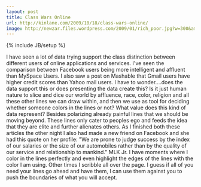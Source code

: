 ```yaml
---
layout: post
title: Class Wars Online
url: http://kinlane.com/2009/10/18/class-wars-online/
image: http://newzar.files.wordpress.com/2009/01/rich_poor.jpg?w=300&amp;h=210
---
```

{% include JB/setup %}
I have seen a lot of data trying support the class distinction between different users of online applications and services.
I've seen the comparison between Facebook users being more intelligent and affluent than MySpace Users. I also saw a post on Mashable that Gmail users have higher credit scores than Yahoo mail users.
I have to wonder....does the data support this or does presenting the data create this? 
Is it just human nature to slice and dice our world by affluence, race, color, religion and all these other lines we can draw within, and then we use as tool for deciding whether someone colors in the lines or not?
What value does this kind of data represent? Besides polarizing already painful lines that we should be moving beyond. These lines only cater to peoples ego and feeds the idea that they are elite and further alienates others.
As I finished both these articles the other night I also had made a new friend on Facebook and she had this quote on her profile:
"We are prone to judge success by the index of our salaries or the size of our automobiles rather than by the quality of our service and relationship to mankind." MLK Jr.
I have moments where I color in the lines perfectly and even highlight the edges of the lines with the color I am using. Other times I scribble all over the page. 
I guess if all of you need your lines go ahead and have them, I can use them against you to push the boundaries of what you will accept.
